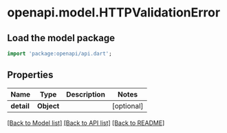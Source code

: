 # openapi.model.HTTPValidationError

## Load the model package
```dart
import 'package:openapi/api.dart';
```

## Properties
Name | Type | Description | Notes
------------ | ------------- | ------------- | -------------
**detail** | **Object** |  | [optional] 

[[Back to Model list]](../README.md#documentation-for-models) [[Back to API list]](../README.md#documentation-for-api-endpoints) [[Back to README]](../README.md)


